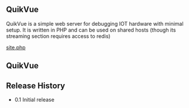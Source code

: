 

## QuikVue 

QuikVue is a simple web server for debugging IOT hardware with minimal setup.  It is written in PHP and can be used on shared hosts (though its streaming section requires access to redis) 


[site.php](./page.html)

## QuikVue
 




## Release History  
* 0.1 Initial release  
  

